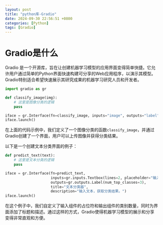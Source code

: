 ```yaml
---
layout: post
title: "python库-Gradio"
date: 2024-09-30 22:56:51 +0800
categories: [Python]
tags: [Gradio]
---
```


# Gradio是什么

Gradio 是一个开源库，旨在让创建机器学习模型的应用界面变得简单快捷。它允许用户通过简单的Python界面快速构建可分享的Web应用程序，以演示其模型。Gradio特别适合希望快速展示其研究成果的机器学习研究人员和开发者。

```python
import gradio as gr

def classify_image(img):
    # 这里是图像分类的逻辑
    pass

iface = gr.Interface(fn=classify_image, inputs="image", outputs="label")
iface.launch()
```

在上面的代码示例中，我们定义了一个图像分类的函数`classify_image`，并通过Gradio创建了一个界面，用户可以上传图像并获得分类结果。

以下是一个创建文本分类界面的例子：

```python
def predict_text(text):
    # 这里是文本分类的逻辑
    pass

iface = gr.Interface(fn=predict_text,
                     inputs=gr.inputs.Textbox(lines=2, placeholder="输入文本..."),
                     outputs=gr.outputs.Label(num_top_classes=3),
                     title="文本分类器",
                     description="输入文本，获取分类结果。")
iface.launch()
```

在这个例子中，我们自定义了输入组件的占位符和输出组件的类别数量，同时为界面添加了标题和描述。通过这样的方式，Gradio使得机器学习模型的展示和分享变得非常直观和方便。

